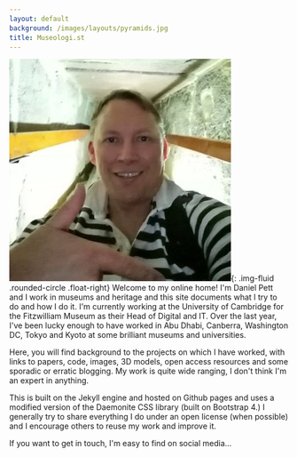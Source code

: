 ```yaml
---
layout: default
background: /images/layouts/pyramids.jpg
title: Museologi.st
---
```


![](/images/layouts/dejpett.jpg){: .img-fluid .rounded-circle .float-right}
Welcome to my online home! I'm Daniel Pett and I work in museums and heritage and this site documents what I try to do and how I do it. I'm currently working at the University of Cambridge for the Fitzwilliam Museum as their Head of Digital and IT. Over the last year, I've been lucky enough to have worked in Abu Dhabi, Canberra, Washington DC, Tokyo and Kyoto at some brilliant museums and universities.

Here, you will find background to the projects on which I have worked, with links to papers, code, images, 3D models, open access resources and some sporadic or erratic blogging. My work is quite wide ranging, I don't think I'm an expert in anything. 

This is built on the Jekyll engine and hosted on Github pages and uses a modified version of the Daemonite CSS library (built on Bootstrap 4.) I generally try to share everything I do under an open license (when possible) and I encourage others to reuse my work and improve it.

If you want to get in touch, I'm easy to find on social media...
